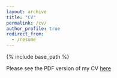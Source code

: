 ```yaml
---
layout: archive
title: "CV"
permalink: /cv/
author_profile: true
redirect_from:
  - /resume
---
```


{% include base_path %}

Please see the PDF version of my CV [here](/files/cv.pdf)
